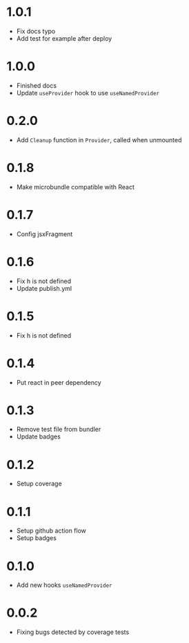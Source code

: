 # 1.0.1

- Fix docs typo
- Add test for example after deploy

# 1.0.0

- Finished docs
- Update `useProvider` hook to use `useNamedProvider`

# 0.2.0

- Add `Cleanup` function in `Provider`, called when unmounted

# 0.1.8

- Make microbundle compatible with React

# 0.1.7

- Config jsxFragment

# 0.1.6

- Fix h is not defined
- Update publish.yml

# 0.1.5

- Fix h is not defined

# 0.1.4

- Put react in peer dependency

# 0.1.3

- Remove test file from bundler
- Update badges

# 0.1.2

- Setup coverage

# 0.1.1

- Setup github action flow
- Setup badges

# 0.1.0

- Add new hooks `useNamedProvider`

# 0.0.2

- Fixing bugs detected by coverage tests
